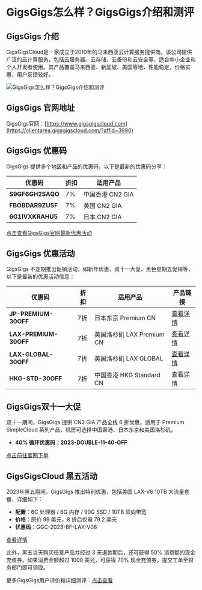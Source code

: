 # GigsGigs怎么样？GigsGigs介绍和测评

## GigsGigs 介绍
GigsGigsCloud是一家成立于2010年的马来西亚云计算服务提供商。该公司提供广泛的云计算服务，包括云服务器、云存储、云备份和云安全等，适合中小企业和个人开发者使用。其产品覆盖马来西亚、新加坡、美国等地，性能稳定，价格实惠，用户反馈较好。

![GigsGigs怎么样？GigsGigs介绍和测评](https://github.com/user-attachments/assets/628ecfb2-2496-4f31-a5b8-2561b60c9e56)

## GigsGigs 官网地址
GigsGigs官网：[https://www.gigsgigscloud.com](https://clientarea.gigsgigscloud.com/?affid=3990)

## GigsGigs 优惠码
GigsGigs 提供多个地区和产品的优惠码，以下是最新的优惠码分享：

| 优惠码                            | 折扣        | 适用产品           |
|------------------------------------|-------------|--------------------|
| **S9GF6GH2SAQO**                   | 7%          | 中国香港 CN2 GIA   |
| **FBOBDAR9ZUSF**                   | 7%          | 美国 CN2 GIA       |
| **6G1IVXKRAHU5**                   | 7%          | 日本 CN2 GIA       |

[点击查看GigsGigs官网最新优惠活动](https://clientarea.gigsgigscloud.com/?affid=3990)

## GigsGigs 优惠活动
GigsGigs 不定期推出促销活动，如新年优惠、双十一大促、黑色星期五促销等，以下是最新的优惠活动信息：

| 优惠码                            | 折扣        | 适用产品                       | 产品链接 |
|------------------------------------|-------------|--------------------------------|----------|
| **JP-PREMIUM-30OFF**               | 7折         | 日本东京 Premium CN            | [查看详情](https://clientarea.gigsgigscloud.com/?cmd=cart&action=add&id=467&affid=3990) |
| **LAX-PREMIUM-30OFF**              | 7折         | 美国洛杉矶 LAX Premium CN       | [查看详情](https://clientarea.gigsgigscloud.com/?cmd=cart&action=add&id=370&affid=3990) |
| **LAX-GLOBAL-30OFF**               | 7折         | 美国洛杉矶 LAX GLOBAL           | [查看详情](https://clientarea.gigsgigscloud.com/?cmd=cart&action=add&id=429&affid=3990) |
| **HKG-STD-30OFF**                  | 7折         | 中国香港 HKG Standard CN        | [查看详情](https://clientarea.gigsgigscloud.com/?cmd=cart&action=add&id=335&affid=3990) |

## GigsGigs双十一大促
双十一期间，GigsGigs 提供 CN2 GIA 产品全线 6 折优惠，适用于 Premium SimpleCloud 系列产品，机房可选择中国香港、日本东京和美国洛杉矶。

- **40% 循环优惠码：2023-DOUBLE-11-40-OFF**

[点击前往官网下单](https://clientarea.gigsgigscloud.com/?affid=3990)

## GigsGigsCloud 黑五活动
2023年黑五期间，GigsGigs 推出特别优惠，包括美国 LAX-V6 10TB 大流量套餐，详细如下：

- **配置**：6C 处理器 / 6G 内存 / 90G SSD / 10TB 双向带宽
- **价格**：原价 99 美元，8 折后仅需 79.2 美元
- **优惠码**：GGC-2023-BF-LAX-V06

[查看详情](https://clientarea.gigsgigscloud.com/?affid=3990)

此外，黑五当天购买任意产品并经过 3 天退款期后，还可获得 50% 消费额的现金充值券。如果消费金额超过 1000 美元，可获得 70% 现金充值券，提交工单至财务部门即可领取。

更多GigsGigs用户评价和详细测评：[点击查看](https://clientarea.gigsgigscloud.com/?affid=3990)
